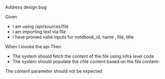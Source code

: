 Address design bug

Given
- I am using /api/sources/file
- I am importing text via file
- I have provied valid inputs for notebook_id, name , file, title

When I invoke the api
Then 
- The system should fetch the content of the   file using infra level code
- The system should populate the cfile content  based on the file content- 

The content parameter should not be expected 
